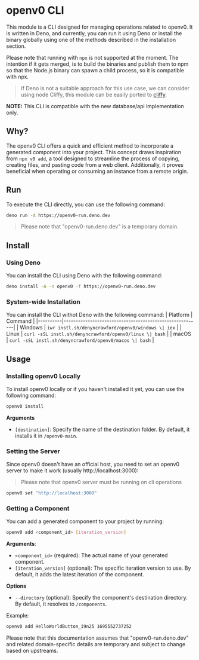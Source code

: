 # openv0 CLI

This module is a CLI designed for managing operations related to openv0. It is written in Deno, and currently, you can run it using Deno or install the binary globally using one of the methods described in the installation section.

Please note that running with `npx` is not supported at the moment. The intention if it gets merged, is to build the binaries and publish them to npm so that the Node.js binary can spawn a child process, so it is compatible with npx.

> If Deno is not a suitable approach for this use case, we can consider using node Cliffy, this module can be easily ported to [cliffy](https://github.com/drew-y/cliffy).

**NOTE:** This CLI is compatible with the new database/api implementation only.

## Why?
The openv0 CLI offers a quick and efficient method to incorporate a generated component into your project. This concept draws inspiration from `npx v0 add`, a tool designed to streamline the process of copying, creating files, and pasting code from a web client. Additionally, it proves beneficial when operating or consuming an instance from a remote origin.

## Run
To execute the CLI directly, you can use the following command:
```bash
deno run -A https://openv0-run.deno.dev
```
> Please note that "openv0-run.deno.dev" is a temporary domain.

## Install

### Using Deno
You can install the CLI using Deno with the following command:
```bash
deno install -A -n openv0 -f https://openv0-run.deno.dev
```

### System-wide Installation
You can install the CLI withot Deno with the following command:
| Platform | Command |
|----------|---------------------------------------------------------|
| Windows  | `iwr instl.sh/denyncrawford/openv0/windows \| iex`      |
| Linux    | `curl -sSL instl.sh/denyncrawford/openv0/linux \| bash` |
| macOS    | `curl -sSL instl.sh/denyncrawford/openv0/macos \| bash` |

## Usage

### Installing openv0 Locally
To install openv0 locally or if you haven't installed it yet, you can use the following command:
```bash
openv0 install
```

**Arguments**
- `[destination]`: Specify the name of the destination folder. By default, it installs it in `/openv0-main`.

### Setting the Server
Since openv0 doesn't have an official host, you need to set an openv0 server to make it work (usually http://localhost:3000):
> Please note that openv0 server must be running on cli operations

```bash
openv0 set "http://localhost:3000"
```

### Getting a Component
You can add a generated component to your project by running:
```bash
openv0 add <component_id> [iteration_version]
```

**Arguments**:
- `<component_id>` (required): The actual name of your generated component.
- `[iteration_version]` (optional): The specific iteration version to use. By default, it adds the latest iteration of the component.

**Options**
- `--directory` (optional): Specify the component's destination directory. By default, it resolves to `/components`.

Example:
```bash
openv0 add HelloWorldButton_i9n25 1695552737252
```

Please note that this documentation assumes that "openv0-run.deno.dev" and related domain-specific details are temporary and subject to change based on upstreams.
